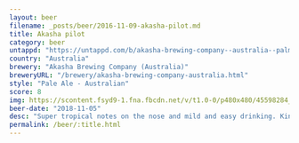 ```yaml
---
layout: beer
filename: _posts/beer/2016-11-09-akasha-pilot.md
title: Akasha pilot
category: beer
untappd: "https://untappd.com/b/akasha-brewing-company--australia--palm-tree-pale/2876130"
country: "Australia"
brewery: "Akasha Brewing Company (Australia)"
breweryURL: "/brewery/akasha-brewing-company-australia.html"
style: "Pale Ale - Australian"
score: 8
img: https://scontent.fsyd9-1.fna.fbcdn.net/v/t1.0-0/p480x480/45598284_10156673533343745_6572496514998861824_o.jpg?_nc_cat=110&_nc_sid=e007fa&_nc_ohc=VjQnXu81Ix8AX9q5eg9&_nc_ht=scontent.fsyd9-1.fna&_nc_tp=6&oh=4a48b0522c93176cb3eb7cfd6000b19e&oe=5F49EC4A
beer-date: "2018-11-05"
desc: "Super tropical notes on the nose and mild and easy drinking. Kind of your flavour packed session beer"
permalink: /beer/:title.html
---
```


